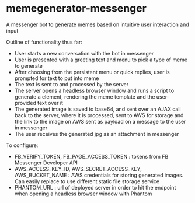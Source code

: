 # memegenerator-messenger
A messenger bot to generate memes based on intuitive user interaction and input

Outline of functionality thus far:
 - User starts a new conversation with the bot in messenger
 - User is presented with a greeting text and menu to pick a type of meme to generate
 - After choosing from the persistent menu or quick replies, user is prompted for text to put into meme
 - The text is sent to and processed by the server
 - The server opens a headless browser window and runs a script to generate a <canvas> element, rendering the meme template and the user-provided text over it
 - The generated <canvas> image is saved to base64, and sent over an AJAX call back to the server, where it is processed, sent to AWS for storage and the link to the image on AWS sent as payload on a message to the user in messenger
 - The user receives the generated jpg as an attachment in messenger

 To configure:
 - FB_VERIFY_TOKEN, FB_PAGE_ACCESS_TOKEN : tokens from FB Messenger Developer API
 - AWS_ACCESS_KEY_ID, AWS_SECRET_ACCESS_KEY, AWS_BUCKET_NAME : AWS credentials for storing generated images. Can easily replace to use different static file storage service
 - PHANTOM_URL : url of deployed server in order to hit the endpoint when opening a headless browser window with Phantom
